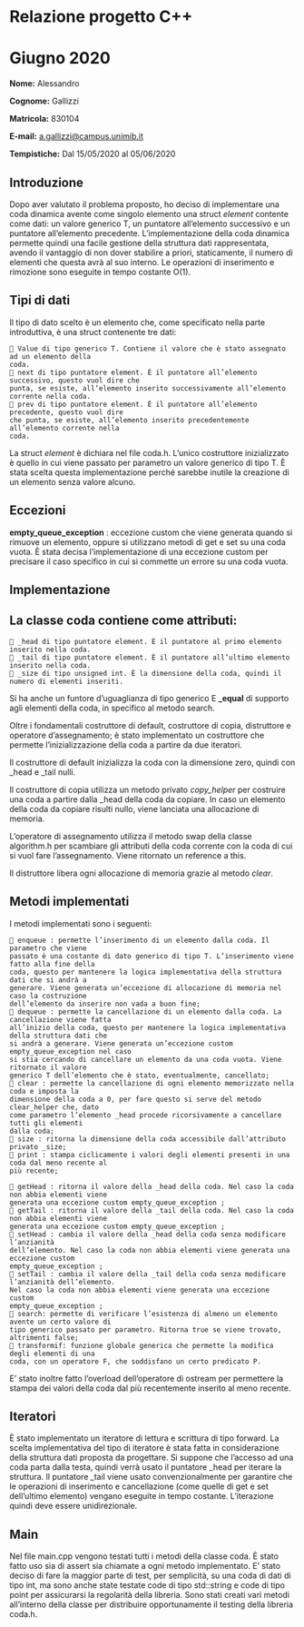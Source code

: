 # Relazione progetto C++

# Giugno 2020

**Nome:** Alessandro

**Cognome:** Gallizzi

**Matricola:** 830104

**E-mail:** a.gallizzi@campus.unimib.it

**Tempistiche:** Dal 15/05/2020 al 05/06/2020

## Introduzione

Dopo aver valutato il problema proposto, ho deciso di implementare una coda dinamica avente
come singolo elemento una struct _element_ contente come dati: un valore generico T, un puntatore
all’elemento successivo e un puntatore all’elemento precedente. L’implementazione della coda
dinamica permette quindi una facile gestione della struttura dati rappresentata, avendo il
vantaggio di non dover stabilire a priori, staticamente, il numero di elementi che questa avrà al
suo interno. Le operazioni di inserimento e rimozione sono eseguite in tempo costante O(1).

## Tipi di dati

Il tipo di dato scelto è un elemento che, come specificato nella parte introduttiva, è una struct
contenente tre dati:

```
 Value di tipo generico T. Contiene il valore che è stato assegnato ad un elemento della
coda.
 next di tipo puntatore element. È il puntatore all’elemento successivo, questo vuol dire che
punta, se esiste, all’elemento inserito successivamente all’elemento corrente nella coda.
 prev di tipo puntatore element. È il puntatore all’elemento precedente, questo vuol dire
che punta, se esiste, all’elemento inserito precedentemente all’elemento corrente nella
coda.
```
La struct _element_ è dichiara nel file coda.h. L’unico costruttore inizializzato è quello in cui viene
passato per parametro un valore generico di tipo T. È stata scelta questa implementazione perché
sarebbe inutile la creazione di un elemento senza valore alcuno.

## Eccezioni

**empty_queue_exception** : eccezione custom che viene generata quando si rimuove un elemento,
oppure si utilizzano metodi di get e set su una coda vuota. È stata decisa l’implementazione di una
eccezione custom per precisare il caso specifico in cui si commette un errore su una coda vuota.


## Implementazione

## La classe coda contiene come attributi:

```
 _head di tipo puntatore element. È il puntatore al primo elemento inserito nella coda.
 _tail di tipo puntatore element. È il puntatore all’ultimo elemento inserito nella coda.
 _size di tipo unsigned int. È la dimensione della coda, quindi il numero di elementi inseriti.
```
Si ha anche un funtore d’uguaglianza di tipo generico E **_equal** di supporto agli elementi della
coda, in specifico al metodo search.

Oltre i fondamentali costruttore di default, costruttore di copia, distruttore e operatore
d’assegnamento; è stato implementato un costruttore che permette l’inizializzazione della coda a
partire da due iteratori.

Il costruttore di default inizializza la coda con la dimensione zero, quindi con _head e _tail nulli.

Il costruttore di copia utilizza un metodo privato _copy_helper_ per costruire una coda a partire dalla
_head della coda da copiare. In caso un elemento della coda da copiare risulti nullo, viene lanciata
una allocazione di memoria.

L’operatore di assegnamento utilizza il metodo swap della classe algorithm.h per scambiare gli
attributi della coda corrente con la coda di cui si vuol fare l’assegnamento. Viene ritornato un
reference a this.

Il distruttore libera ogni allocazione di memoria grazie al metodo _clear_.

## Metodi implementati

I metodi implementati sono i seguenti:

```
 enqueue : permette l’inserimento di un elemento dalla coda. Il parametro che viene
passato è una costante di dato generico di tipo T. L’inserimento viene fatto alla fine della
coda, questo per mantenere la logica implementativa della struttura dati che si andrà a
generare. Viene generata un’eccezione di allocazione di memoria nel caso la costruzione
dell’elemento da inserire non vada a buon fine;
 dequeue : permette la cancellazione di un elemento dalla coda. La cancellazione viene fatta
all’inizio della coda, questo per mantenere la logica implementativa della struttura dati che
si andrà a generare. Viene generata un’eccezione custom empty_queue_exception nel caso
si stia cercando di cancellare un elemento da una coda vuota. Viene ritornato il valore
generico T dell’elemento che è stato, eventualmente, cancellato;
 clear : permette la cancellazione di ogni elemento memorizzato nella coda e imposta la
dimensione della coda a 0, per fare questo si serve del metodo clear_helper che, dato
come parametro l’elemento _head procede ricorsivamente a cancellare tutti gli elementi
dalla coda;
 size : ritorna la dimensione della coda accessibile dall’attributo privato _size;
 print : stampa ciclicamente i valori degli elementi presenti in una coda dal meno recente al
più recente;
```

```
 getHead : ritorna il valore della _head della coda. Nel caso la coda non abbia elementi viene
generata una eccezione custom empty_queue_exception ;
 getTail : ritorna il valore della _tail della coda. Nel caso la coda non abbia elementi viene
generata una eccezione custom empty_queue_exception ;
 setHead : cambia il valore della _head della coda senza modificare l’anzianità
dell’elemento. Nel caso la coda non abbia elementi viene generata una eccezione custom
empty_queue_exception ;
 setTail : cambia il valore della _tail della coda senza modificare l’anzianità dell’elemento.
Nel caso la coda non abbia elementi viene generata una eccezione custom
empty_queue_exception ;
 search: permette di verificare l’esistenza di almeno un elemento avente un certo valore di
tipo generico passato per parametro. Ritorna true se viene trovato, altrimenti false;
 transformif: funzione globale generica che permette la modifica degli elementi di una
coda, con un operatore F, che soddisfano un certo predicato P.

```
E’ stato inoltre fatto l’overload dell’operatore di ostream per permettere la stampa dei valori della
coda dal più recentemente inserito al meno recente.

## Iteratori

È stato implementato un iteratore di lettura e scrittura di tipo forward. La scelta implementativa
del tipo di iteratore è stata fatta in considerazione della struttura dati proposta da progettare. Si
suppone che l’accesso ad una coda parta dalla testa, quindi verrà usato il puntatore _head per
iterare la struttura. Il puntatore _tail viene usato convenzionalmente per garantire che le
operazioni di inserimento e cancellazione (come quelle di get e set dell’ultimo elemento) vengano
eseguite in tempo costante. L’iterazione quindi deve essere unidirezionale.

## Main

Nel file main.cpp vengono testati tutti i metodi della classe coda. È stato fatto uso sia di assert sia
chiamate a ogni metodo implementato. E’ stato deciso di fare la maggior parte di test, per
semplicità, su una coda di dati di tipo int, ma sono anche state testate code di tipo std::string e
code di tipo point per assicurarsi la regolarità della libreria. Sono stati creati vari metodi
all’interno della classe per distribuire opportunamente il testing della libreria coda.h.

